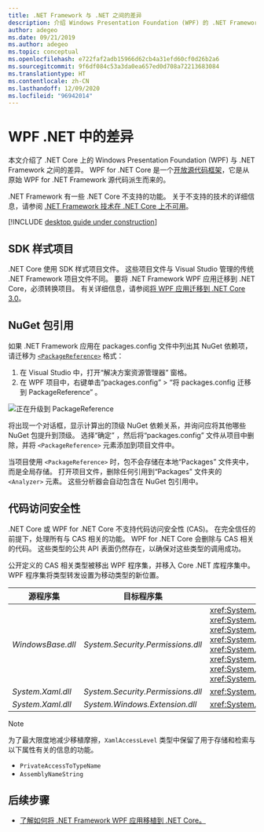 ```yaml
---
title: .NET Framework 与 .NET 之间的差异
description: 介绍 Windows Presentation Foundation (WPF) 的 .NET Framework 实现与 .NET WPF 之间的差异。 迁移应用时，你应考虑以下不兼容性。
author: adegeo
ms.date: 09/21/2019
ms.author: adegeo
ms.topic: conceptual
ms.openlocfilehash: e722faf2adb15966d62cb4a31efd60cf0d26b2a6
ms.sourcegitcommit: 9f6df084c53a3da0ea657ed0d708a72213683084
ms.translationtype: HT
ms.contentlocale: zh-CN
ms.lasthandoff: 12/09/2020
ms.locfileid: "96942014"
---
```

# <a name="differences-in-wpf-net"></a>WPF .NET 中的差异

本文介绍了 .NET Core 上的 Windows Presentation Foundation (WPF) 与 .NET Framework 之间的差异。 WPF for .NET Core 是一个[开放源代码框架](https://github.com/dotnet/wpf)，它是从原始 WPF for .NET Framework 源代码派生而来的。

.NET Framework 有一些 .NET Core 不支持的功能。 关于不支持的技术的详细信息，请参阅 [.NET Framework 技术在 .NET Core 上不可用](/dotnet/core/porting/net-framework-tech-unavailable)。

[!INCLUDE [desktop guide under construction](../../includes/desktop-guide-preview-note.md)]

## <a name="sdk-style-projects"></a>SDK 样式项目

.NET Core 使用 SDK 样式项目文件。 这些项目文件与 Visual Studio 管理的传统 .NET Framework 项目文件不同。 要将 .NET Framework WPF 应用迁移到 .NET Core，必须转换项目。 有关详细信息，请参阅[将 WPF 应用迁移到 .NET Core 3.0](convert-project-from-net-framework.md)。

## <a name="nuget-package-references"></a>NuGet 包引用

如果 .NET Framework 应用在 packages.config  文件中列出其 NuGet 依赖项，请迁移为 [`<PackageReference>`](/nuget/consume-packages/package-references-in-project-files) 格式：

1. 在 Visual Studio 中，打开“解决方案资源管理器”  窗格。
1. 在 WPF 项目中，右键单击“packages.config”   > “将 packages.config 迁移到 PackageReference”  。

![正在升级到 PackageReference](media/differences-from-net-framework/package-reference-migration.png)

将出现一个对话框，显示计算出的顶级 NuGet 依赖关系，并询问应将其他哪些 NuGet 包提升到顶级。 选择“确定”  ，然后将“packages.config”  文件从项目中删除，并将 `<PackageReference>` 元素添加到项目文件中。

当项目使用 `<PackageReference>` 时，包不会存储在本地“Packages”  文件夹中，而是全局存储。 打开项目文件，删除任何引用到“Packages”  文件夹的 `<Analyzer>` 元素。 这些分析器会自动包含在 NuGet 包引用中。

## <a name="code-access-security"></a>代码访问安全性

.NET Core 或 WPF for .NET Core 不支持代码访问安全性 (CAS)。 在完全信任的前提下，处理所有与 CAS 相关的功能。 WPF for .NET Core 会删除与 CAS 相关的代码。 这些类型的公共 API 表面仍然存在，以确保对这些类型的调用成功。

公开定义的 CAS 相关类型被移出 WPF 程序集，并移入 Core .NET 库程序集中。 WPF 程序集将类型转发设置为移动类型的新位置。

| 源程序集 | 目标程序集 | 类型                |
| --------------- | --------------- | ------------------- |
| *WindowsBase.dll* | *System.Security.Permissions.dll* | <xref:System.Security.Permissions.MediaPermission> <br /> <xref:System.Security.Permissions.MediaPermissionAttribute> <br /> <xref:System.Security.Permissions.MediaPermissionAudio> <br /> <xref:System.Security.Permissions.MediaPermissionImage> <br /> <xref:System.Security.Permissions.MediaPermissionVideo> <br /> <xref:System.Security.Permissions.WebBrowserPermission> <br /> <xref:System.Security.Permissions.WebBrowserPermissionAttribute> <br /> <xref:System.Security.Permissions.WebBrowserPermissionLevel> |
| *System.Xaml.dll* | *System.Security.Permissions.dll* | <xref:System.Xaml.Permissions.XamlLoadPermission> |
| *System.Xaml.dll* | *System.Windows.Extension.dll*    | <xref:System.Xaml.Permissions.XamlAccessLevel><br/> |

> [!NOTE]
> 为了最大限度地减少移植摩擦，`XamlAccessLevel` 类型中保留了用于存储和检索与以下属性有关的信息的功能。
>
> - `PrivateAccessToTypeName`
> - `AssemblyNameString`

## <a name="next-steps"></a>后续步骤

- [了解如何将 .NET Framework WPF 应用移植到 .NET Core。](convert-project-from-net-framework.md)
